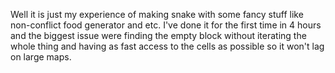 Well it is just my experience of making snake with some fancy stuff like non-conflict food generator and etc.
I've done it for the first time in 4 hours and the biggest issue were finding the empty block without iterating the whole thing and having as fast access to the cells as possible so it won't lag on large maps.